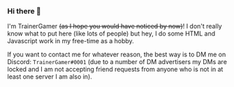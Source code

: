 ### Hi there 👋

I'm TrainerGamer ~~(as I hope you would have noticed by now)~~! I don't really know what to put here (like lots of people) but hey, I do some HTML and Javascript work in my free-time as a hobby.

If you want to contact me for whatever reason, the best way is to DM me on Discord: `TrainerGamer#0001` (due to a number of DM advertisers my DMs are locked and I am not accepting friend requests from anyone who is not in at least one server I am also in).
